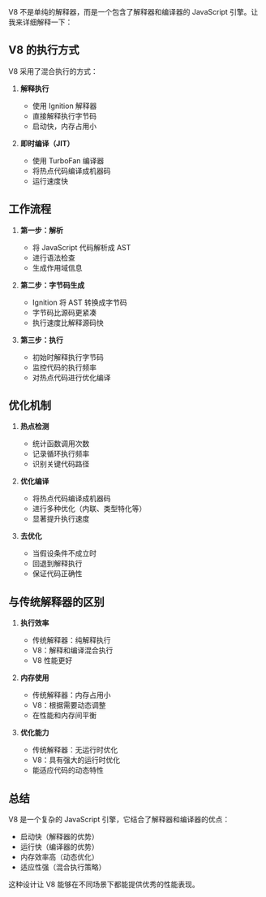 


          
V8 不是单纯的解释器，而是一个包含了解释器和编译器的 JavaScript 引擎。让我来详细解释一下：

## V8 的执行方式

V8 采用了混合执行的方式：

1. **解释执行**
   - 使用 Ignition 解释器
   - 直接解释执行字节码
   - 启动快，内存占用小

2. **即时编译（JIT）**
   - 使用 TurboFan 编译器
   - 将热点代码编译成机器码
   - 运行速度快

## 工作流程

1. **第一步：解析**
   - 将 JavaScript 代码解析成 AST
   - 进行语法检查
   - 生成作用域信息

2. **第二步：字节码生成**
   - Ignition 将 AST 转换成字节码
   - 字节码比源码更紧凑
   - 执行速度比解释源码快

3. **第三步：执行**
   - 初始时解释执行字节码
   - 监控代码的执行频率
   - 对热点代码进行优化编译

## 优化机制

1. **热点检测**
   - 统计函数调用次数
   - 记录循环执行频率
   - 识别关键代码路径

2. **优化编译**
   - 将热点代码编译成机器码
   - 进行多种优化（内联、类型特化等）
   - 显著提升执行速度

3. **去优化**
   - 当假设条件不成立时
   - 回退到解释执行
   - 保证代码正确性

## 与传统解释器的区别

1. **执行效率**
   - 传统解释器：纯解释执行
   - V8：解释和编译混合执行
   - V8 性能更好

2. **内存使用**
   - 传统解释器：内存占用小
   - V8：根据需要动态调整
   - 在性能和内存间平衡

3. **优化能力**
   - 传统解释器：无运行时优化
   - V8：具有强大的运行时优化
   - 能适应代码的动态特性

## 总结

V8 是一个复杂的 JavaScript 引擎，它结合了解释器和编译器的优点：

- 启动快（解释器的优势）
- 运行快（编译器的优势）
- 内存效率高（动态优化）
- 适应性强（混合执行策略）

这种设计让 V8 能够在不同场景下都能提供优秀的性能表现。
        